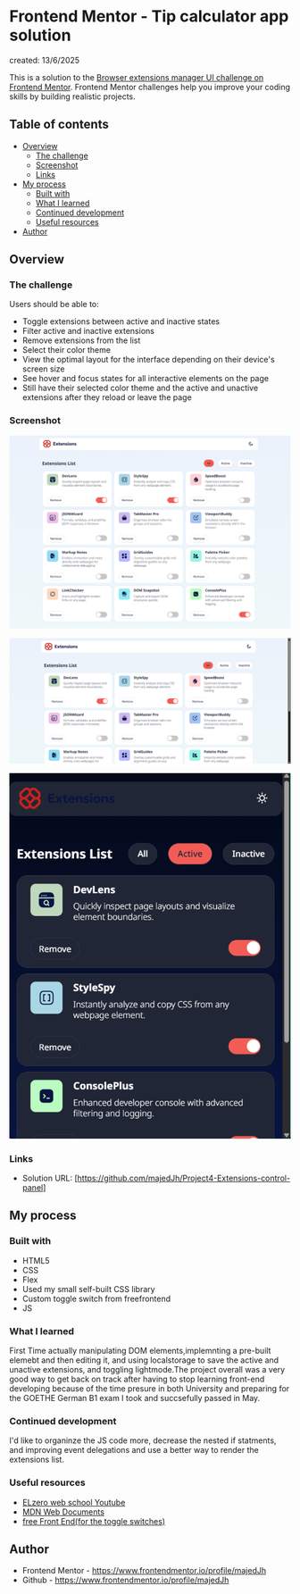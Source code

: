 # Frontend Mentor - Tip calculator app solution

created: 13/6/2025

This is a solution to the [Browser extensions manager UI challenge on Frontend Mentor](https://www.frontendmentor.io/challenges/browser-extension-manager-ui-yNZnOfsMAp). Frontend Mentor challenges help you improve your coding skills by building realistic projects. 

## Table of contents

- [Overview](#overview)
  - [The challenge](#the-challenge)
  - [Screenshot](#screenshot)
  - [Links](#links)
- [My process](#my-process)
  - [Built with](#built-with)
  - [What I learned](#what-i-learned)
  - [Continued development](#continued-development)
  - [Useful resources](#useful-resources)
- [Author](#author)

## Overview

### The challenge

Users should be able to:

- Toggle extensions between active and inactive states
- Filter active and inactive extensions
- Remove extensions from the list
- Select their color theme
- View the optimal layout for the interface depending on their device's screen size
- See hover and focus states for all interactive elements on the page
- Still have their selected color theme and the active and unactive extensions after they reload or leave the page

### Screenshot

![](./Project%20Screenshots/Screenshot%202025-07-21%20171856.png)

![](./Project%20Screenshots/Screenshot%202025-07-21%20171806.png)

![](./Project%20Screenshots/Screenshot%202025-07-21%20171933.png)


### Links

- Solution URL: [https://github.com/majedJh/Project4-Extensions-control-panel]

## My process

### Built with

- HTML5
- CSS
- Flex
- Used my small self-built CSS library
- Custom toggle switch from freefrontend
- JS

### What I learned

First Time actually manipulating DOM elements,implemnting a pre-built elemebt and then editing it, and using localstorage to save the active and unactive extensions, and toggling lightmode.The project overall was a very good way to get back on track after having to stop learning front-end developing because of the time presure in both University and preparing for the GOETHE German B1 exam I took and succsefully passed in May. 

### Continued development

I'd like to organinze the JS code more, decrease the nested if statments, and improving event delegations and use a better way to render the extensions list.

### Useful resources

- [ELzero web school Youtube](https://www.youtube.com/@ElzeroWebSchool)
- [MDN Web Documents](https://developer.mozilla.org/en-US/)
- [free Front End(for the toggle switches)](https://freefrontend.com/css-toggle-switches/)

## Author

- Frontend Mentor - https://www.frontendmentor.io/profile/majedJh
- Github - https://www.frontendmentor.io/profile/majedJh
